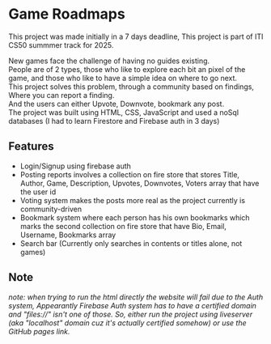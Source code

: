 # Game Roadmaps

This project was made initially in a 7 days deadline, This project is part of ITI CS50 summmer track for 2025. 

New games face the challenge of having no guides existing.  
People are of 2 types, those who like to explore each bit an pixel of the game, and those who like to have a simple idea on where to go next.  
This project solves this problem, through a community based on findings, Where you can report a finding.  
And the users can either Upvote, Downvote, bookmark any post.  
The project was built using HTML, CSS, JavaScript and used a noSql databases (I had to learn Firestore and Firebase auth in 3 days)  

## Features
- Login/Signup using firebase auth  
- Posting reports involves a collection on fire store that stores Title, Author, Game, Description, Upvotes, Downvotes, Voters array that have the user id  
- Voting system makes the posts more real as the project currently is community-driven  
- Bookmark system where each person has his own bookmarks which marks the second collection on fire store that have Bio, Email, Username, Bookmarks array  
- Search bar (Currently only searches in contents or titles alone, not games)  

## Note
*note: when trying to run the html directly the website will fail due to the Auth system, Appearantly Firebase Auth system has to have a certified domain and "files://" isn't one of those. So, either run the project using liveserver (aka "localhost" domain cuz it's actually certified somehow) or use the GitHub pages link.*
